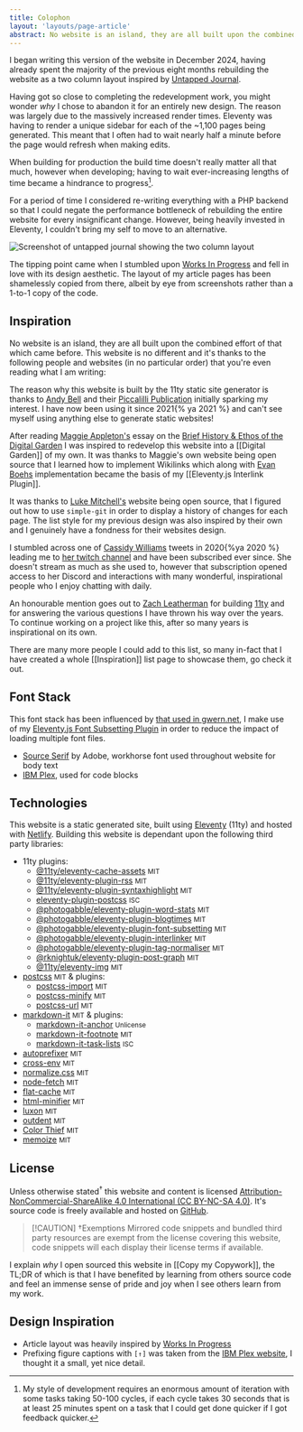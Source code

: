 ```yaml
---
title: Colophon
layout: 'layouts/page-article'
abstract: No website is an island, they are all built upon the combined effort of that which came before. If they are lucky, they will inspire the next generation.
---
```


I began writing this version of the website in December 2024, having already spent the majority of the previous eight months rebuilding the website as a two column layout inspired by [Untapped Journal](https://www.untappedjournal.com/).

Having got so close to completing the redevelopment work, you might wonder _why_ I chose to abandon it for an entirely new design. The reason was largely due to the massively increased render times. Eleventy was having to render a unique sidebar for each of the ~1,100 pages being generated. This meant that I often had to wait nearly half a minute before the page would refresh when making edits.

When building for production the build time doesn't really matter all that much, however when developing; having to wait ever-increasing lengths of time became a hindrance to progress[^1].

For a period of time I considered re-writing everything with a PHP backend so that I could negate the performance bottleneck of rebuilding the entire website for every insignificant change. However, being heavily invested in Eleventy, I couldn't bring my self to move to an alternative.

![Screenshot of untapped journal showing the two column layout](_assets/untapped-journal-screenshot.png "I genuinely enjoy this layout, I think it works best with dynamic SSR")

The tipping point came when I stumbled upon [Works In Progress](https://worksinprogress.co/) and fell in love with its design aesthetic. The layout of my article pages has been shamelessly copied from there, albeit by eye from screenshots rather than a 1-to-1 copy of the code.

## Inspiration

No website is an island, they are all built upon the combined effort of that which came before. This website is no different and it's thanks to the following people and websites (in no particular order) that you're even reading what I am writing:

The reason why this website is built by the 11ty static site generator is thanks to [Andy Bell](https://bell.bz/) and their [Piccalilli Publication](https://piccalil.li/) initially sparking my interest. I have now been using it since 2021{% ya 2021 %} and can't see myself using anything else to generate static websites!

After reading [Maggie Appleton's](https://maggieappleton.com/) essay on the [Brief History & Ethos of the Digital Garden](https://maggieappleton.com/garden-history) I was inspired to redevelop this website into a [[Digital Garden]] of my own. It was thanks to Maggie's own website being open source that I learned how to implement Wikilinks which along with [Evan Boehs](https://boehs.org/) implementation became the basis of my [[Eleventy.js Interlink Plugin]].

It was thanks to [Luke Mitchell's](https://www.interroban.gg/) website being open source, that I figured out how to use `simple-git` in order to display a history of changes for each page. The list style for my previous design was also inspired by their own and I genuinely have a fondness for their websites design.

I stumbled across one of [Cassidy Williams](https://cassidoo.co/) tweets in 2020{%ya 2020 %} leading me to [her twitch channel](https://www.twitch.tv/cassidoo) and have been subscribed ever since. She doesn't stream as much as she used to, however that subscription opened access to her Discord and interactions with many wonderful, inspirational people who I enjoy chatting with daily.

An honourable mention goes out to [Zach Leatherman](https://www.zachleat.com/) for building [11ty](https://www.11ty.dev/) and for answering the various questions I have thrown his way over the years. To continue working on a project like this, after so many years is inspirational on its own.

There are many more people I could add to this list, so many in-fact that I have created a whole [[Inspiration]] list page to showcase them, go check it out.

## Font Stack

This font stack has been influenced by [that used in gwern.net](https://github.com/gwern/gwern.net/blob/5ad7ec4f2839f0a546b7c17350ff6322f6312d2f/font/font_spec.php), I make use of my [Eleventy.js Font Subsetting Plugin](https://github.com/photogabble/eleventy-plugin-font-subsetting) in order to reduce the impact of loading multiple font files.

- [Source Serif](https://github.com/adobe-fonts/source-serif) by Adobe, workhorse font used throughout website for body text
- [IBM Plex](https://github.com/IBM/plex), used for code blocks

## Technologies

This website is a static generated site, built using [Eleventy](https://www.11ty.dev/) (11ty) and hosted with [Netlify](https://www.netlify.com/). Building this website is dependant upon the following third party libraries:

* 11ty plugins:
    * [@11ty/eleventy-cache-assets](https://www.npmjs.com/package/@11ty/eleventy-cache-assets) <small>MIT</small>
    * [@11ty/eleventy-plugin-rss](https://www.npmjs.com/package/@11ty/eleventy-plugin-rss) <small>MIT</small>
    * [@11ty/eleventy-plugin-syntaxhighlight](https://www.npmjs.com/package/@11ty/eleventy-plugin-syntaxhighlight) <small>MIT</small>
    * [eleventy-plugin-postcss](https://www.npmjs.com/package/eleventy-plugin-postcss) <small>ISC</small>
    * [@photogabble/eleventy-plugin-word-stats](https://www.npmjs.com/package/@photogabble/eleventy-plugin-word-stats) <small>MIT</small>
    * [@photogabble/eleventy-plugin-blogtimes](https://www.npmjs.com/package/@photogabble/eleventy-plugin-blogtimes) <small>MIT</small>
    * [@photogabble/eleventy-plugin-font-subsetting](https://www.npmjs.com/package/@photogabble/eleventy-plugin-font-subsetting) <small>MIT</small>
    * [@photogabble/eleventy-plugin-interlinker](https://www.npmjs.com/package/@photogabble/eleventy-plugin-interlinker) <small>MIT</small>
    * [@photogabble/eleventy-plugin-tag-normaliser](https://www.npmjs.com/package/@photogabble/eleventy-plugin-tag-normaliser) <small>MIT</small>
    * [@rknightuk/eleventy-plugin-post-graph](https://www.npmjs.com/package/@rknightuk/eleventy-plugin-post-graph) <small>MIT</small>
    * [@11ty/eleventy-img](https://www.npmjs.com/package/@11ty/eleventy-img) <small>MIT</small>
* [postcss](https://github.com/postcss/postcss) <small>MIT</small> & plugins:
    * [postcss-import](https://www.npmjs.com/package/postcss-import) <small>MIT</small>
    * [postcss-minify](https://www.npmjs.com/package/postcss-minify) <small>MIT</small>
    * [postcss-url](https://www.npmjs.com/package/postcss-url) <small>MIT</small>
* [markdown-it](https://github.com/markdown-it/markdown-it) <small>MIT</small> & plugins:
    * [markdown-it-anchor](https://www.npmjs.com/package/markdown-it-anchor) <small>Unlicense</small>
    * [markdown-it-footnote](https://www.npmjs.com/package/markdown-it-footnote) <small>MIT</small>
    * [markdown-it-task-lists](https://www.npmjs.com/package/markdown-it-task-lists) <small>ISC</small>
* [autoprefixer](https://www.npmjs.com/package/autoprefixer) <small>MIT</small>
* [cross-env](https://www.npmjs.com/package/cross-env) <small>MIT</small>
* [normalize.css](https://github.com/necolas/normalize.css/) <small>MIT</small>
* [node-fetch](https://www.npmjs.com/package/node-fetch) <small>MIT</small>
* [flat-cache](https://www.npmjs.com/package/flat-cache) <small>MIT</small>
* [html-minifier](https://www.npmjs.com/package/html-minifier) <small>MIT</small>
* [luxon](https://moment.github.io/luxon/#/) <small>MIT</small>
* [outdent](https://www.npmjs.com/package/outdent) <small>MIT</small>
* [Color Thief](https://github.com/lokesh/color-thief) <small>MIT</small>
* [memoize](https://www.npmjs.com/package/memoize) <small>MIT</small>

## License
Unless otherwise stated<sup>†</sup> this website and content is licensed [Attribution-NonCommercial-ShareAlike 4.0 International (CC BY-NC-SA 4.0)](https://creativecommons.org/licenses/by-nc-sa/4.0/). It's source code is freely available and hosted on [GitHub](https://github.com/photogabble/website).

> [!CAUTION] †Exemptions
> Mirrored code snippets and bundled third party resources are exempt from the license covering this website, code snippets will each display their license terms if available.

I explain _why_ I open sourced this website in [[Copy my Copywork]], the TL;DR of which is that I have benefited by learning from others source code and feel an immense sense of pride and joy when I see others learn from my work.

## Design Inspiration

- Article layout was heavily inspired by [Works In Progress](https://worksinprogress.co/)
- Prefixing figure captions with `[↑]` was taken from the [IBM Plex website](https://www.ibm.com/plex/), I thought it a small, yet nice detail.


[^1]: My style of development requires an enormous amount of iteration with some tasks taking 50-100 cycles, if each cycle takes 30 seconds that is at least 25 minutes spent on a task that I could get done quicker if I got feedback quicker.
